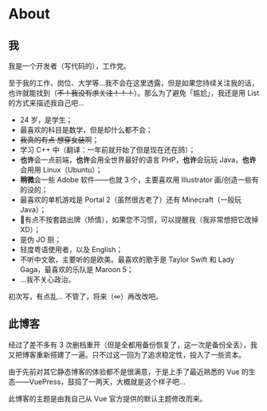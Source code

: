# About

## 我

我是一个开发者（写代码的），工作党。

至于我的工作、岗位、大学等...我不会在这里透露，但是如果您持续关注我的话，也许就能找到（~~不！我没有求关注！！！~~）。那么为了避免「尴尬」，我还是用 List 的方式来描述我自己吧...

- 24 岁，是学生；
- 最喜欢的科目是数学，但是却什么都不会；
- ~~我真的有点 想穿女装~~啊；
- 学习 C++ 中（翻译：一年前就开始了但是现在还在鸽）；
- **也许**会一点前端，**也许**会用全世界最好的语言 PHP，**也许**会玩玩 Java，**也许**会用用 Linux（Ubuntu）；
- **稍微**会一些 Adobe 软件——也就 3 个，主要喜欢用 Illustrator 画/创造一些有的没的；
- 最喜欢的单机游戏是 Portal 2（虽然很古老了）还有 Minecraft（一般玩 Java）；
- :thinking:有点不按套路出牌（矫情），如果您不习惯，可以提醒我（我非常想把它改掉XD）；
- 是伪 JO 厨；
- 轻度粤语使用者，以及 English；
- 不听中文歌，主要听的是欧美。最喜欢的歌手是 Taylor Swift 和 Lady Gaga，最喜欢的乐队是 Maroon 5；
- ...我不关心政治。

初次写，有点乱... 不管了，将来（$\infty$）再改改吧。

## 此博客

经过了差不多有 3 次删档重开（但是全都用备份恢复了，这一次是备份全丢），我又把博客重新搭建了一遍。只不过这一回为了追求稳定性，投入了一些资本。

由于先前对其它静态博客的体验都不是很满意，于是上手了最近熟悉的 Vue 的生态——VuePress，鼓捣了一两天，大概就是这个样子吧...

此博客的主题是由我自己从 Vue 官方提供的默认主题修改而来。